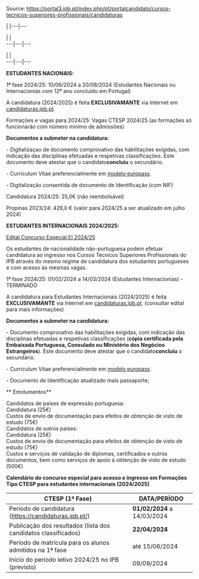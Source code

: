 Source: https://portal3.ipb.pt/index.php/pt/portalcandidato/cursos-tecnicos-superiores-profissionais/candidaturas

| |---|---  
  
| |   
---|---|---  
  
| |   
---|---|---  
  
  

**ESTUDANTES NACIONAIS:**

1ª fase 2024/25: 10/06/2024 a 20/08/2024 (Estudantes Nacionais ou
Internacionias com 12º ano concluído em Portugal)

A candidatura (2024/2025) é feita **EXCLUSIVAMANTE** via Internet em
[candidaturas.ipb.pt](http://candidaturas.ipb.pt).

  

Formações e vagas para 2024/25: Vagas CTESP 2024/25 (as formações só
funcionarão com número minimo de admissões)

**Documentos a submeter na candidatura:**

\- Digitalizaçao de documento comprovativo das habilitações exigidas, com
indicação das disciplinas efetuadas e respetivas classificações. Este
documento deve atestar que o candidato**concluiu** o secundário.

\- Curriculum Vitae preferencialmente em [modelo
europass](https://europass.cedefop.europa.eu/editors/pt/cv/compose).

\- Digitalização consentida de documento de Identificação (com NIF)

  

Candidatura 2024/25: 25,0€ (não reembolsável)

Propinas 2023/24:  426,0 € (valor para 2024/25 a ser atualizado em julho 2024)

  

**ESTUDANTES INTERNACIONAIS 2024/2025:**

[Edital Concurso Especial EI
2024/25](/uploads/sa/portalcandidato/2024_2025/Edital_001_2024Corrigido.pdf)

Os estudantes de nacionalidade não-portuguesa podem efetuar candidatura ao
ingresso nos Cursos Técnicos Superiores Profissionais do IPB através do mesmo
regime de candidatura dos estudantes portugueses e com acesso às mesmas vagas.

1ª fase 2024/25: 01/02/2024 a 14/03/2024 (Estudantes Internacionias) -
TERMINADO

A candidatura para Estudantes Internacionais (2024/2025) é feita
**EXCLUSIVAMANTE** via Internet em
[candidaturas.ipb.pt](http://candidaturas.ipb.pt). (consultar edital para mais
informações)

**Documentos a submeter na candidatura:**

\- Documento comprovativo das habilitações exigidas, com indicação das
disciplinas efetuadas e respetivas classificações (**cópia certificada pela
Embaixada Portuguesa, Consulado ou Ministério dos Negócios Estrangeiros**).
Este documento deve atestar que o candidato**concluiu** o secundário.

\- Curriculum Vitae preferencialmente em [modelo
europass](https://europass.cedefop.europa.eu/editors/pt/cv/compose).

\- Documento de Identificação atualizado mais passaporte;

**  Emolumentos**

 Candidatos de países de expressão portuguesa:  
            Candidatura (25€)  
            Custos de envio de documentação para efeitos de obtenção de visto de estudo (75€)  
 Candidatos de outros países:  
            Candidatura (25€)  
            Custos de envio de documentação para efeitos de obtenção de visto de estudo (75€)  
            Custos e serviços de validação de diplomas, certificados e outros documentos, bem como serviços de apoio à obtenção de visto de estudo (500€)

**Calendário do concurso especial para acesso e ingresso em Formações Tipo
CTESP para estudantes internacionais (2024/2025)**

**CTESP (1ª Fase)** |  **DATA/PERÍODO**  
---|---  
Período de candidatura ([](https://candidaturas.ipb.pt/)<https://candidaturas.ipb.pt/>) |  **01/02/2024** a 14/03/2024  
Publicação dos resultados (lista dos candidatos classificados) |  **22/04/2024**  
Período de matrícula para os alunos admitidos na 1ª fase |  até 15/06/2024  
Início do período letivo 2024/25 no IPB (previsto) |  09/09/2024  
  
